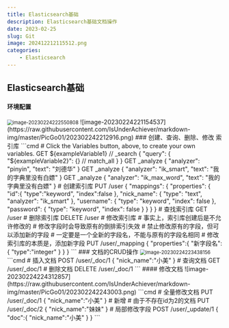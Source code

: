 ```yaml
---
title: Elasticsearch基础
description: Elasticsearch基础文档操作
date: 2023-02-25
slug: Git
image: 202412212115512.png
categories:
    - Elasticsearch
---
```


## Elasticsearch基础
#### 环境配置
<img src="https://raw.githubusercontent.com/IsUnderAchiever/markdown-img/master/PicGo01/202302242225995.png" alt="image-20230224222550808" style="zoom:80%;" />
![image-20230224221154537](https://raw.githubusercontent.com/IsUnderAchiever/markdown-img/master/PicGo01/202302242212916.png)
### 创建、查询、删除、修改 索引库
```cmd
# Click the Variables button, above, to create your own variables.
GET ${exampleVariable1} // _search
{
  "query": {
    "${exampleVariable2}": {} // match_all
  }
}
GET _analyze
{
  "analyzer": "pinyin",
  "text": "刘德华"
}
GET _analyze
{
  "analyzer": "ik_smart",
  "text": "我的字典里没有白嫖"
}
GET _analyze
{
  "analyzer": "ik_max_word",
  "text": "我的字典里没有白嫖"
}
# 创建索引库
PUT /user
{
  "mappings": {
    "properties": {
      "id":{
        "type":"keyword",
        "index":false
      },
      "nick_name": {
        "type": "text",
        "analyzer": "ik_smart"
      },
      "username": {
        "type": "keyword",
        "index": false
      },
      "password": {
        "type": "keyword",
        "index": false
      }
    }
  }
}
# 查找索引库
GET /user
# 删除索引库
DELETE /user
# 修改索引库
# 事实上，索引库创建后是不允许修改的
# 修改字段时会导致原有的倒排索引失效
# 禁止修改原有的字段，但可以添加新的字段
# 一定要是一个全新的字段名，不能与原有的字段名相同
# 修改索引库的本质是，添加新字段
PUT /user/_mapping
{
  "properties":{
    "新字段名":{
      "type":"integer"
    }
  }
}
```
### 文档的CRUD操作
<img src="https://raw.githubusercontent.com/IsUnderAchiever/markdown-img/master/PicGo01/202302242234225.png" alt="image-20230224223438156" style="zoom:80%;" />
```cmd
# 插入文档
POST /user/_doc/1
{
  "nick_name":"小美"
}
# 查询文档
GET /user/_doc/1
# 删除文档
DELETE /user/_doc/1
```
#### 修改文档
![image-20230224224312857](https://raw.githubusercontent.com/IsUnderAchiever/markdown-img/master/PicGo01/202302242243003.png)
```cmd
# 全量修改文档
PUT /user/_doc/1
{
  "nick_name":"小美"
}
# 新增
# 由于不存在id为2的文档
PUT /user/_doc/2
{
  "nick_name":"妹妹"
}
# 局部修改字段
POST /user/_update/1
{
  "doc":{
    "nick_name":"小美"
  }
}
```
